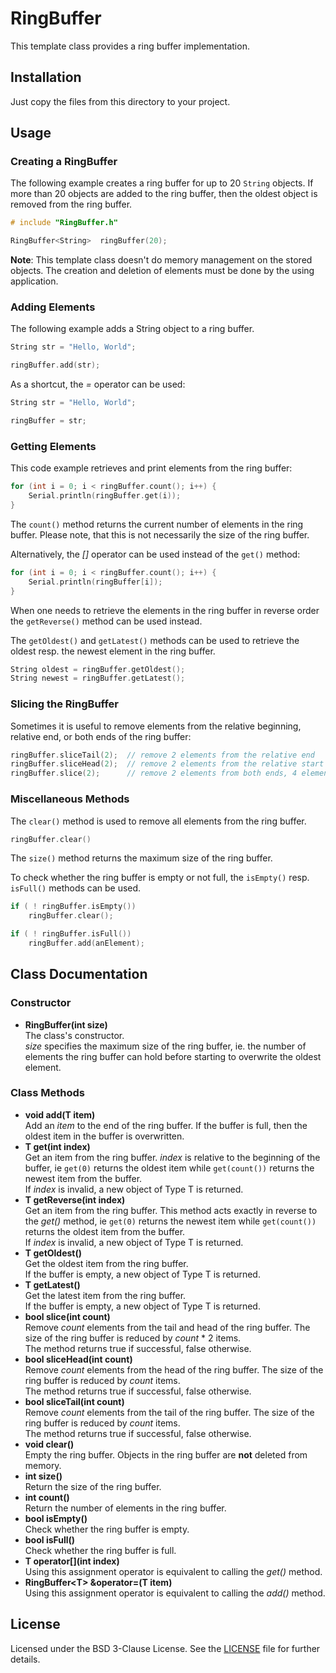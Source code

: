 # RingBuffer

This template class provides a ring buffer implementation.

## Installation

Just copy the files from this directory to your project.

## Usage

### Creating a RingBuffer

The following example creates a ring buffer for up to 20 ```String``` objects. If more than 20 objects are added to the ring buffer, then the oldest object is removed from the ring buffer.


```cpp
# include "RingBuffer.h"

RingBuffer<String>	ringBuffer(20);
```

**Note**: This template class doesn't do memory management on the stored objects. The creation and deletion of elements must be done by the using application.

### Adding Elements

The following example adds a String object to a ring buffer.

```cpp
String str = "Hello, World";

ringBuffer.add(str);
```

As a shortcut, the *=* operator can be used:

```cpp
String str = "Hello, World";

ringBuffer = str;
```

### Getting Elements

This code example retrieves and print elements from the ring buffer:

```cpp
for (int i = 0; i < ringBuffer.count(); i++) {
	Serial.println(ringBuffer.get(i));
}
```

The ``count()`` method returns the current number of elements in the ring buffer. Please note, that this is not necessarily the size of the ring buffer.

Alternatively, the *[]* operator can be used instead of the ``get()`` method:

```cpp
for (int i = 0; i < ringBuffer.count(); i++) {
	Serial.println(ringBuffer[i]);
}
```

When one needs to retrieve the elements in the ring buffer in reverse order the ``getReverse()`` method can be used instead.

The ``getOldest()`` and ``getLatest()`` methods can be used to retrieve the oldest resp. the newest element in the ring buffer.

```cpp
String oldest = ringBuffer.getOldest();
String newest = ringBuffer.getLatest();
```

### Slicing the RingBuffer

Sometimes it is useful to remove elements from the relative beginning, relative end, or both ends of the ring buffer:

```cpp
ringBuffer.sliceTail(2);  // remove 2 elements from the relative end
ringBuffer.sliceHead(2);  // remove 2 elements from the relative start
ringBuffer.slice(2);      // remove 2 elements from both ends, 4 elements overall
```

### Miscellaneous Methods

The ``clear()`` method is used to remove all elements from the ring buffer.

```cpp
ringBuffer.clear()
```

The ``size()`` method returns the maximum size of the ring buffer.

To check whether the ring buffer is empty or not full, the ``isEmpty()`` resp. ``isFull()`` methods can be used.

```cpp
if ( ! ringBuffer.isEmpty())
    ringBuffer.clear();

if ( ! ringBuffer.isFull())
    ringBuffer.add(anElement);
```

## Class Documentation

### Constructor
- **RingBuffer(int size)**  
The class's constructor.  
*size* specifies the maximum size of the ring buffer, ie. the number of
elements the ring buffer can hold before starting to overwrite the oldest 
element.

### Class Methods
- **void add(T item)**  
Add an *item* to the end of the ring buffer. If the buffer is full, then the oldest item in the buffer is overwritten.
- **T get(int index)**  
Get an item from the ring buffer. *index* is relative to the beginning of the buffer, ie ```get(0)``` returns the oldest item while ```get(count())``` returns the newest item from the buffer.  
If *index* is invalid, a new object of Type T is returned.
- **T getReverse(int index)**  
Get an item from the ring buffer. This method acts exactly in reverse to the *get()* method, ie ```get(0)``` returns the newest item while ```get(count())``` returns the oldest item from the buffer.  
If *index* is invalid, a new object of Type T is returned.
- **T getOldest()**  
Get the oldest item from the ring buffer.  
If the buffer is empty, a new object of Type T is returned.
- **T getLatest()**  
Get the latest item from the ring buffer.  
If the buffer is empty, a new object of Type T is returned.
- **bool slice(int count)**  
Remove *count* elements from the tail and head of the ring buffer. The size of the ring buffer is reduced by *count* * 2 items.  
The method returns true if successful, false otherwise.
- **bool sliceHead(int count)**  
Remove *count* elements from the head of the ring buffer. The size of the ring buffer is reduced by *count* items.  
The method returns true if successful, false otherwise.
- **bool sliceTail(int count)**  
Remove *count* elements from the tail of the ring buffer. The size of the ring buffer is reduced by *count* items.  
The method returns true if successful, false otherwise.
- **void clear()**  
Empty the ring buffer. Objects in the ring buffer are **not** deleted from memory.
- **int size()**  
Return the size of the ring buffer.
- **int count()**  
Return the number of elements in the ring buffer.
- **bool isEmpty()**  
Check whether the ring buffer is empty.
- **bool isFull()**  
Check whether the ring buffer is full.
- **T operator[](int index)**  
Using this assignment operator is equivalent to calling the *get()* method.
- **RingBuffer&lt;T> &operator=(T item)**  
Using this assignment operator is equivalent to calling the *add()* method.

## License
Licensed under the BSD 3-Clause License. See the [LICENSE](../LICENSE) file for further details.
